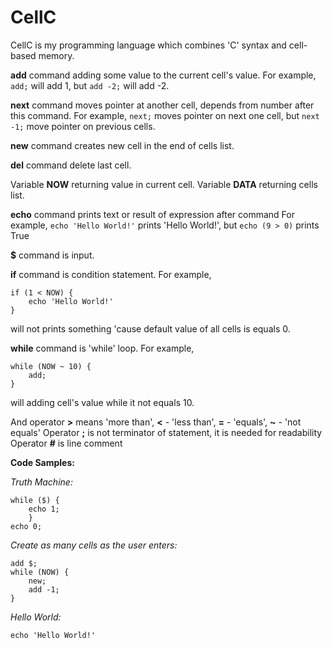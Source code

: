# CellC

CellC is my programming language which combines 'C' syntax and cell-based memory. 

**add** command adding some value to the current cell's value.
For example, `add;` will add 1, but `add -2;` will add -2.

**next** command moves pointer at another cell, depends from number after this command.
For example, `next;` moves pointer on next one cell, but `next -1;` move pointer on previous cells.

**new** command creates new cell in the end of cells list.

**del** command delete last cell.

Variable **NOW** returning value in current cell.
Variable **DATA** returning cells list.

**echo** command prints text or result of expression after command
For example, `echo 'Hello World!'` prints 'Hello World!', but `echo (9 > 0)` prints True

**$** command is input.

**if** command is condition statement.
For example,

	if (1 < NOW) {
		echo 'Hello World!'
	}
	
will not prints something 'cause default value of all cells is equals 0.
              
**while** command is 'while' loop.
For example,

	while (NOW ~ 10) {
		add;
	}
	
will adding cell's value while it not equals 10.
                
And operator **>** means 'more than', **<** - 'less than', **=** - 'equals', **~** - 'not equals'
Operator **;** is not terminator of statement, it is needed for readability
Operator **#** is line comment

__Code Samples:__

_Truth Machine:_
 
	while ($) {
		echo 1;
		}
	echo 0;
  
_Create as many cells as the user enters:_

	add $;
	while (NOW) {
		new;
		add -1;
	}
  
_Hello World:_

  `echo 'Hello World!'`

